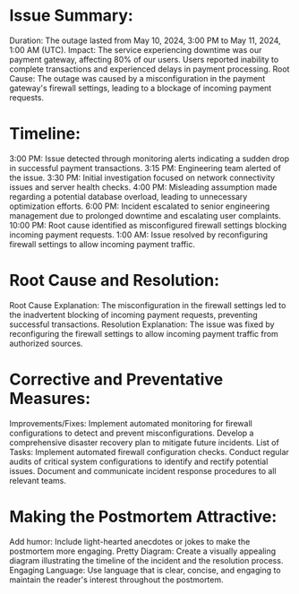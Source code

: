 #                   Issue Summary:

Duration: The outage lasted from May 10, 2024, 3:00 PM to May 11, 2024, 1:00 AM (UTC).
Impact: The service experiencing downtime was our payment gateway, affecting 80% of our users. Users reported inability to complete transactions and experienced delays in payment processing.
Root Cause: The outage was caused by a misconfiguration in the payment gateway's firewall settings, leading to a blockage of incoming payment requests.
#   Timeline:

3:00 PM: Issue detected through monitoring alerts indicating a sudden drop in successful payment transactions.
3:15 PM: Engineering team alerted of the issue.
3:30 PM: Initial investigation focused on network connectivity issues and server health checks.
4:00 PM: Misleading assumption made regarding a potential database overload, leading to unnecessary optimization efforts.
6:00 PM: Incident escalated to senior engineering management due to prolonged downtime and escalating user complaints.
10:00 PM: Root cause identified as misconfigured firewall settings blocking incoming payment requests.
1:00 AM: Issue resolved by reconfiguring firewall settings to allow incoming payment traffic. 
# Root Cause and Resolution:

Root Cause Explanation: The misconfiguration in the firewall settings led to the inadvertent blocking of incoming payment requests, preventing successful transactions.
Resolution Explanation: The issue was fixed by reconfiguring the firewall settings to allow incoming payment traffic from authorized sources.
# Corrective and Preventative Measures:

Improvements/Fixes:
Implement automated monitoring for firewall configurations to detect and prevent misconfigurations.
Develop a comprehensive disaster recovery plan to mitigate future incidents.
List of Tasks:
Implement automated firewall configuration checks.
Conduct regular audits of critical system configurations to identify and rectify potential issues.
Document and communicate incident response procedures to all relevant teams.
# Making the Postmortem Attractive:

Add humor: Include light-hearted anecdotes or jokes to make the postmortem more engaging.
Pretty Diagram: Create a visually appealing diagram illustrating the timeline of the incident and the resolution process.
Engaging Language: Use language that is clear, concise, and engaging to maintain the reader's interest throughout the postmortem.

